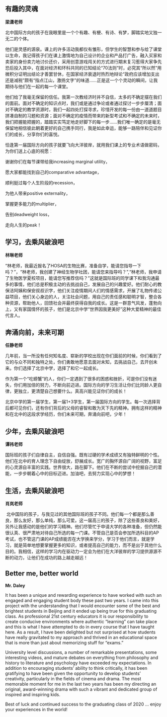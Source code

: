## 有趣的灵魂

**梁潇老师**

北中国际方向的孩子在我眼里是一个个有趣、有梗、有诗、有梦，脚踏实地又独一无二的个体。

他们是灵感的源泉。课上的许多活动我都仅有雏形，但学生的智慧和参与给了课堂以生命，我记得孩子们在课上激情地为自己设计的企业和产品打广告，融入买家和卖家的身份卖力地讨价还价，采用创意游戏闯关的方式进行期末复习惹得大家争先恐后投入其中，在面对经济和环科共同的已知结论“70法则”时，必究其“所以然”用微积分证明出结论才善罢甘休，在国家经济衰退时热烈地辩论“政府应该增加支出还是减税”颇有“指点江山，激扬文字”的味道……正是这一个个灵动的瞬间，让我期待与他们在一起的每一个课堂。

他们给了我毫无保留的信任。我第一次教经济时并不自信，太多的不确定摆在我们的面前。面对不确定的知识点时，我们或是通过争论或者通过探讨一步步厘清；面对不确定的教学资源时，我们一起四处打探寻求，珍惜开发的每一份由一道道题目拼凑自制的习题和资源；面对不确定的疫情而带来的新型考试和不确定的未来时，我们把握能把握的，踏踏实实笃定地走好脚下的每一步……我们唯一确定的是毫无保留地相信彼此朝着更好的自己携手同行，我是如此幸运，能够一路陪伴和见证你们的成长，分享你们的喜悦。

恰逢第一届国际方向的孩子就要飞向大洋彼岸，就用我们课上的专业术语做密码，为你们送上心底的祝愿：

谢谢你们在每节课带给我increasing marginal utility，

愿大家都能找到自己的comparative advantage，

顺利挺过每个人生阶段的recession，

为他人带来positive externality，

掌握更多能力的multiplier，

告别deadweight loss，

走向人生的peak！

## 学习，去乘风破浪吧

**林琳老师**

“林老师，我最近报名了HOSA的生物比赛，准备自学，能请您指导一下吗？”，“林老师，我创建了神经生物学社团，能请您来指导吗？”,“林老师，我申请了生物医学夏校项目，能请您写推荐信吗？”这就是国际班的同学课下和我沟通最多的事情，他们总是积极主动的去挑战自己，发展自己的兴趣爱好。他们耐心的教保洁阿姨和保安叔叔识字，他们关注疫情期间人们的情感需求，开展了礼物传递公益项目，他们关心身边的人，关注社会问题，用自己的责任感和聪明才智，整合各种资源，帮助他人，回馈社会并最终获得自我的成长。这是一群意气风发，蓬勃向上，又有家国情怀的孩子，他们是北京中学“世界因我更美好”这种大爱精神的最佳代言人。

## 奔涌向前，未来可期

**任静老师**

几年前，当一所没有任何知名度、崭新的学校出现在你们面前的时候，你们看到了它的与众不同和独特之处，你们勇敢地愿意去面对未知，去挑战自己，去开创未来。你们选择了北京中学，选择了和它一起成长。

作为第一个“吃螃蟹”的人，你们一定遇到了很多的困惑和挫折，可是你们没有迷失，你们用加倍的努力，不断向前迈进。国际方向的学习生活让你们比同龄人更自律，更独立，更清楚自己想要什么。真高兴能见证你们的成长！

北京中学的第一届学生，第一届1+3学生，第一届国际方向的学生。每一次选择背后都可见你们，还有你们背后的父母的睿智和敢为天下先的精神。拥有这样的精神和在北中的这段求学经历，你们未来可期，奔涌向前吧，少年！

## 少年，去乘风破浪吧

**谭祎老师**

国际班的孩子们自律自主，自信自强。既有过硬的学术成绩又有独特鲜明的个性。他们在北中的育人理念下自由绽放，舒展成长。宽广的胸怀源自广阔的视野，富足的心灵源自丰富的实践。世界很大，路在脚下。他们在不断的尝试中挖掘自己的潜能，一步步朝着心中的目标迈进。加油吧，去努力实现心中的梦想！

## 生活，去乘风破浪吧

**肖岚老师**

 北中国际的孩子，与我见过的其他国际班的孩子不同。他们每一个都是那么善良，那么友好，那么单纯，那么可爱。这一届高三的孩子，除了这些善良和美好，另外让我感动的是他们的学习精神。他们尽管忙于申请大学的各种准备，但仍然能很认真、很严肃地对待自己所选的每一门课。不管自己是否会参加所选科目的AP考试，也不管这门课的AP成绩能否在大学换来学分，学习于他们而言，就是学习，就是简单地想要掌握更多的知识，或者提高自己的能力，而不是出于其他什么目的。我相信，这样的学习内在驱动力一定会为他们在大洋彼岸的学习提供源源不断的动力，让他们在成功的路上越走越远！

## Better me, better world

**Mr. Daley**

It has been a unique and rewarding experience to have worked with such an engaged and engaging student body these past two years. I came into this project with the understanding that I would encounter some of the best and brightest students in Beijing and it ended up being true for this graduating class. As professional 21st century educators it is our responsibility to create conducive environments where authentic “learning” can take place and this is what I have attempted to do in every course that I have taught here. As a result, I have been delighted but not surprised at how students have really gravitated to my approach and thrived in an educational space that is more than just about memorizing stuff for “exams.”

University level discussions, a number of remarkable presentations, some interesting videos, and mature debates on everything from philosophy and history to literature and psychology have exceeded my expectations. In addition to encouraging students’ ability to think critically, it has been gratifying to have been given the opportunity to develop students’ creativity, particularly in the fields of cinema and drama. The most memorable moment for me in the last two years has been my directing an original, award-winning drama with such a vibrant and dedicated group of inspired and inspiring kids.

Best of luck and continued success to the graduating class of 2020 … enjoy your experiences in the world!
